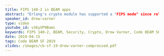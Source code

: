 ```yaml
---
title: FIPS 140-2 in BEAM apps
abstract: "Erlang's crypto module has supported a "FIPS mode" since release 20.0. Drew will discuss why you may care about FIPS 140-2 encryption, ways to integrate it into your tests suites and gotchas to compliance. He will discuss how simply putting crypto in FIPS mode is not enough. Learn how dependencies and built-in libraries can sneak non-FIPS crypto into your application. Drew will also cover some general techniques to detect security issues in your code."
speaker_id: drew-varner
type: video
youtube_id: v36yVP9Bamc
keywords: FIPS 140-2, BEAM, Security, Crypto, Drew Varner, Code BEAM SF, Erlang
date: 2019-04-15
tags: Code BEAM SF 2019
slides: /images/cb-sf-19-drew-varner-compressed.pdf
---
```


